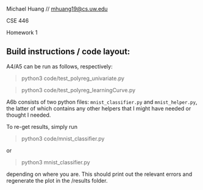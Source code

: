 Michael Huang // mhuang19@cs.uw.edu

CSE 446

Homework 1

## Build instructions / code layout:

A4/A5 can be run as follows, respectively:
>python3 code/test_polyreg_univariate.py

>python3 code/test_polyreg_learningCurve.py


A6b consists of two python files: `mnist_classifier.py` and `mnist_helper.py`, the latter of which contains any other helpers that I might have needed or thought I needed.

To re-get results, simply run 
>python3 code/mnist_classifier.py

or
>python3 mnist_classifier.py

depending on where you are. This should print out the relevant errors and regenerate the plot in the /results folder.



